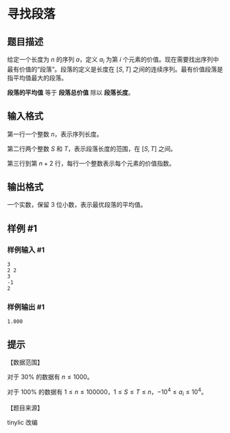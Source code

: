 # 寻找段落

## 题目描述

给定一个长度为 $n$ 的序列 $a$，定义 $a_i$ 为第 $i$ 个元素的价值。现在需要找出序列中最有价值的“段落”。段落的定义是长度在 $[S, T]$ 之间的连续序列。最有价值段落是指平均值最大的段落。

**段落的平均值** 等于 **段落总价值** 除以 **段落长度**。

## 输入格式

第一行一个整数 $n$，表示序列长度。

第二行两个整数 $S$ 和 $T$，表示段落长度的范围，在 $[S, T]$ 之间。

第三行到第 $n+2$ 行，每行一个整数表示每个元素的价值指数。

## 输出格式

一个实数，保留 $3$ 位小数，表示最优段落的平均值。

## 样例 #1

### 样例输入 #1
```
3
2 2
3
-1
2
```

### 样例输出 #1

```
1.000
```

## 提示

【数据范围】

对于 $30\%$ 的数据有 $n \le 1000$。

对于 $100\%$ 的数据有 $1 \le n \le 100000$，$1 \le S \le T \le n$，$-{10}^4 \le a_i \le {10}^4$。

【题目来源】

tinylic 改编

